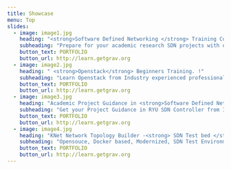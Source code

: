 ```yaml
---
title: Showcase
menu: Top
slides:
  - image: image1.jpg
    heading: "<strong>Software Defined Networking </strong> Training Course !"
    subheading: "Prepare for your academic research SDN projects with our training course.."
    button_text: PORTFOLIO
    button_url: http://learn.getgrav.org
  - image: image2.jpg
    heading: " <strong>Openstack</strong> Beginners Training. !"
    subheading: "Learn Openstack from Industry experienced professionals"
    button_text: PORTFOLIO
    button_url: http://learn.getgrav.org
  - image: image3.jpg
    heading: "Academic Project Guidance in <strong>Software Defined Networking </strong>.. !"
    subheading: "Get your Project Guidance in RYU SDN Controller from Industry professionals"
    button_text: PORTFOLIO
    button_url: http://learn.getgrav.org  
  - image: image4.jpg
    heading: "KNet Network Topology Builder -<strong> SDN Test bed </strong>.. !"
    subheading: "Opensouce, Docker based, Modernized, SDN Test Environment.  Supports majororty of SDN Use cases"
    button_text: PORTFOLIO
    button_url: http://learn.getgrav.org  
---
```



